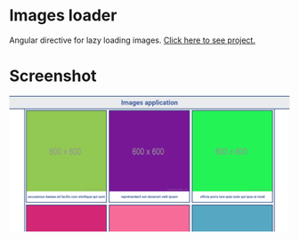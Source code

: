 # Images loader
Angular directive for lazy loading images. [Click here to see project.](https://kosiarznerek.github.io/angular-images-loader/angular-images-loader)

# Screenshot
![Screenshot_0](https://raw.githubusercontent.com/Kosiarznerek/angular-images-loader/master/screenshots/0.png)
